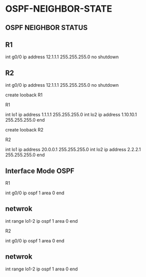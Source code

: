 # OSPF-NEIGHBOR-STATE
OSPF NEIGHBOR STATUS
--------------------

R1
---
int g0/0
ip address 12.1.1.1 255.255.255.0
no shutdown

R2
----
int g0/0
ip address 12.1.1.1 255.255.255.0
no shutdown

create looback R1

R1

int lo1
ip address 1.1.1.1 255.255.255.0
int lo2
ip address 1.10.10.1 255.255.255.0
end


create looback R2

R2

int lo1
ip address 20.0.0.1 255.255.255.0
int lo2
ip address 2.2.2.1 255.255.255.0
end

Interface Mode OSPF
-------------------

R1

int g0/0
ip ospf 1 area 0
end

netwrok
-------
int range lo1-2
ip ospf 1 area 0
end


R2

int g0/0
ip ospf 1 area 0
end

netwrok
-------
int range lo1-2
ip ospf 1 area 0
end

